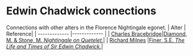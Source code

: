 # Edwin Chadwick connections
Connections with other alters in the Florence Nightingale egonet.
| Alter  | Reference|
| ------------- |------------- |
| [Charles Bracebridge](https://github.com/altealo/CharlesBracebridge/blob/master/README.md)|[Diamond, M. & Stone, M. *Nightingale on Quetelet.*](https://www.jstor.org/stable/2982160?seq=1#page_scan_tab_contents)|
| [Richard Milnes](https://github.com/altealo/RichardMilnes/blob/master/README.md)  |[Finer, S.E. *The Life and Times of Sir Edwin Chadwick.*](https://books.google.co.uk/books?id=nOQcDQAAQBAJ&pg=PT599&lpg=PT599&dq=The+Life+and+Times+of+Sir+Edwin+Chadwick+milnes&source=bl&ots=dRadYlQCMK&sig=ACfU3U1We5WY7QZrI46CmO0HjpAAf28RKg&hl=en&sa=X&ved=2ahUKEwjbh6DWro_mAhXZPsAKHdShCB8Q6AEwAXoECAoQAQ#v=onepage&q=The%20Life%20and%20Times%20of%20Sir%20Edwin%20Chadwick%20milnes&f=false)|



